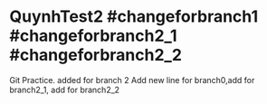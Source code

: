 # QuynhTest2 #changeforbranch1 #changeforbranch2_1  #changeforbranch2_2
Git Practice. added for branch 2
Add new line for branch0,add for branch2_1, add for branch2_2

